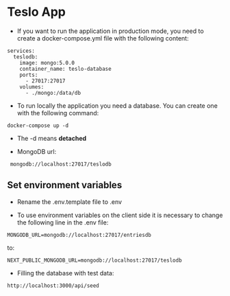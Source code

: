 # Teslo App

* If you want to run the application in production mode, you need to create a docker-compose.yml file with the following content:
```
services: 
  teslodb: 
    image: mongo:5.0.0
    container_name: teslo-database
    ports:
      - 27017:27017    
    volumes:
      - ./mongo:/data/db
```

* To run locally the application you need a database. You can create one with the following command:
```
docker-compose up -d
```

* The -d means __detached__

* MongoDB url:
```
 mongodb://localhost:27017/teslodb  
```

## Set environment variables

* Rename the .env.template file to .env

* To use environment variables on the client side it is necessary to change the following line in the .env file:
```
MONGODB_URL=mongodb://localhost:27017/entriesdb
```
to:
```
NEXT_PUBLIC_MONGODB_URL=mongodb://localhost:27017/teslodb  
```

* Filling the database with test data:
```
http://localhost:3000/api/seed
```